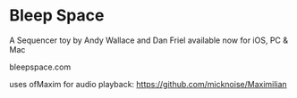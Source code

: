 # Bleep Space

A Sequencer toy by Andy Wallace and Dan Friel
available now for iOS, PC & Mac

bleepspace.com

uses ofMaxim for audio playback: https://github.com/micknoise/Maximilian
